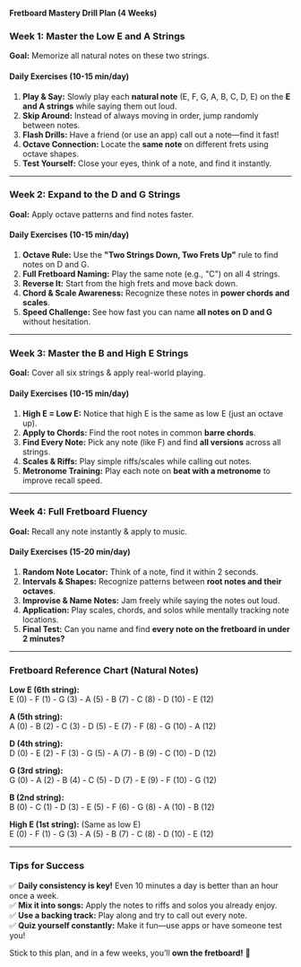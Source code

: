 **Fretboard Mastery Drill Plan (4 Weeks)**

### **Week 1: Master the Low E and A Strings**  
**Goal:** Memorize all natural notes on these two strings.

#### **Daily Exercises (10-15 min/day)**  
1. **Play & Say:** Slowly play each **natural note** (E, F, G, A, B, C, D, E) on the **E and A strings** while saying them out loud.  
2. **Skip Around:** Instead of always moving in order, jump randomly between notes.
3. **Flash Drills:** Have a friend (or use an app) call out a note—find it fast!
4. **Octave Connection:** Locate the **same note** on different frets using octave shapes.
5. **Test Yourself:** Close your eyes, think of a note, and find it instantly.

---

### **Week 2: Expand to the D and G Strings**  
**Goal:** Apply octave patterns and find notes faster.

#### **Daily Exercises (10-15 min/day)**  
1. **Octave Rule:** Use the **"Two Strings Down, Two Frets Up"** rule to find notes on D and G.
2. **Full Fretboard Naming:** Play the same note (e.g., "C") on all 4 strings.
3. **Reverse It:** Start from the high frets and move back down.
4. **Chord & Scale Awareness:** Recognize these notes in **power chords and scales**.
5. **Speed Challenge:** See how fast you can name **all notes on D and G** without hesitation.

---

### **Week 3: Master the B and High E Strings**  
**Goal:** Cover all six strings & apply real-world playing.

#### **Daily Exercises (10-15 min/day)**  
1. **High E = Low E:** Notice that high E is the same as low E (just an octave up).
2. **Apply to Chords:** Find the root notes in common **barre chords**.
3. **Find Every Note:** Pick any note (like F) and find **all versions** across all strings.
4. **Scales & Riffs:** Play simple riffs/scales while calling out notes.
5. **Metronome Training:** Play each note on **beat with a metronome** to improve recall speed.

---

### **Week 4: Full Fretboard Fluency**  
**Goal:** Recall any note instantly & apply to music.

#### **Daily Exercises (15-20 min/day)**  
1. **Random Note Locator:** Think of a note, find it within 2 seconds.
2. **Intervals & Shapes:** Recognize patterns between **root notes and their octaves**.
3. **Improvise & Name Notes:** Jam freely while saying the notes out loud.
4. **Application:** Play scales, chords, and solos while mentally tracking note locations.
5. **Final Test:** Can you name and find **every note on the fretboard in under 2 minutes?**

---

### **Fretboard Reference Chart (Natural Notes)**  
**Low E (6th string):**  
E (0) - F (1) - G (3) - A (5) - B (7) - C (8) - D (10) - E (12)  

**A (5th string):**  
A (0) - B (2) - C (3) - D (5) - E (7) - F (8) - G (10) - A (12)  

**D (4th string):**  
D (0) - E (2) - F (3) - G (5) - A (7) - B (9) - C (10) - D (12)  

**G (3rd string):**  
G (0) - A (2) - B (4) - C (5) - D (7) - E (9) - F (10) - G (12)  

**B (2nd string):**  
B (0) - C (1) - D (3) - E (5) - F (6) - G (8) - A (10) - B (12)  

**High E (1st string):** (Same as low E)  
E (0) - F (1) - G (3) - A (5) - B (7) - C (8) - D (10) - E (12)  

---

### **Tips for Success**  
✅ **Daily consistency is key!** Even 10 minutes a day is better than an hour once a week.  
✅ **Mix it into songs:** Apply the notes to riffs and solos you already enjoy.  
✅ **Use a backing track:** Play along and try to call out every note.  
✅ **Quiz yourself constantly:** Make it fun—use apps or have someone test you!  

Stick to this plan, and in a few weeks, you’ll **own the fretboard!** 🎸


